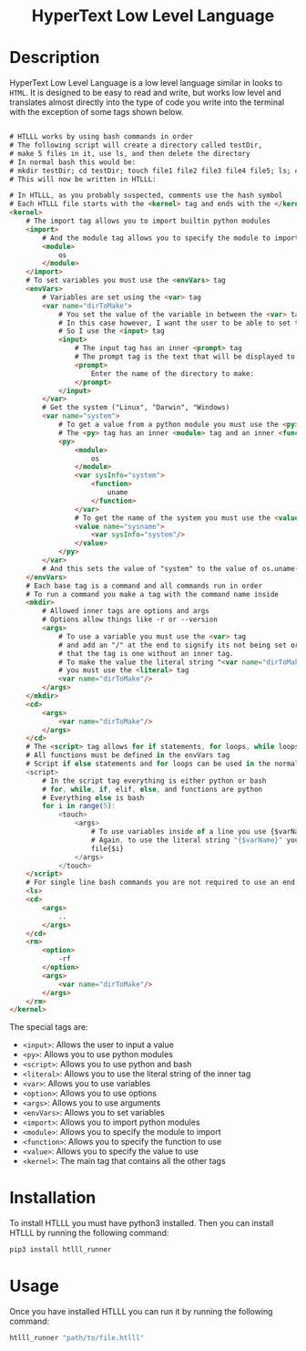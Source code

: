 <h1 align="center">HyperText Low Level Language<h1>

# Description

HyperText Low Level Language is a low level language similar in looks to `HTML`. It is designed to be easy to read and write, but works low level and translates almost directly into the type of code you write into the terminal with the exception of some tags shown below.

```html

# HTLLL works by using bash commands in order
# The following script will create a directory called testDir, 
# make 5 files in it, use ls, and then delete the directory
# In normal bash this would be: 
# mkdir testDir; cd testDir; touch file1 file2 file3 file4 file5; ls; cd ..; rm -rf testDir
# This will now be written in HTLLL:

# In HTLLL, as you probably suspected, comments use the hash symbol
# Each HTLLL file starts with the <kernel> tag and ends with the </kernel> tag
<kernel>
    # The import tag allows you to import builtin python modules
    <import>
        # And the module tag allows you to specify the module to import
        <module>
            os
        </module>
    </import>
    # To set variables you must use the <envVars> tag
    <envVars>
        # Variables are set using the <var> tag
        <var name="dirToMake">
            # You set the value of the variable in between the <var> tag
            # In this case however, I want the user to be able to set the value
            # So I use the <input> tag
            <input>
                # The input tag has an inner <prompt> tag
                # The prompt tag is the text that will be displayed to the user
                <prompt>
                    Enter the name of the directory to make:
                </prompt>
            </input>
        </var>
        # Get the system ("Linux", "Darwin", "Windows)
        <var name="system">
            # To get a value from a python module you must use the <py> tag
            # The <py> tag has an inner <module> tag and an inner <function> tag or <value> tag
            <py>
                <module>
                    os
                </module>
                <var sysInfo="system">
                    <function>
                        uname
                    </function>
                </var>
                # To get the name of the system you must use the <value> tag
                <value name="sysname">
                    <var sysInfo="system"/>
                </value>
            </py>
        </var>
        # And this sets the value of "system" to the value of os.uname().sysname
    </envVars>
    # Each base tag is a command and all commands run in order
    # To run a command you make a tag with the command name inside
    <mkdir>
        # Allowed inner tags are options and args
        # Options allow things like -r or --version
        <args>
            # To use a variable you must use the <var> tag 
            # and add an "/" at the end to signify its not being set or 
            # that the tag is one without an inner tag.
            # To make the value the literal string "<var name="dirToMake"/>"
            # you must use the <literal> tag
            <var name="dirToMake"/>
        </args>
    </mkdir>
    <cd>
        <args>
            <var name="dirToMake"/>
        </args>
    </cd>
    # The <script> tag allows for if statements, for loops, while loops, and functions
    # All functions must be defined in the envVars tag
    # Script if else statements and for loops can be used in the normal kernel
    <script>
        # In the script tag everything is either python or bash
        # for, while, if, elif, else, and functions are python
        # Everything else is bash
        for i in range(5):
            <touch>
                <args>
                    # To use variables inside of a line you use {$varName}
                    # Again, to use the literal string "{$varName}" you must use the <literal> tag
                    file{$i}
                </args>
            </touch>
    </script>
    # For single line bash commands you are not required to use an end tag
    <ls>
    <cd>
        <args>
            ..
        </args>
    </cd>
    <rm>
        <option>
            -rf
        </option>
        <args>
            <var name="dirToMake"/>
        </args>
    </rm>
</kernel>
```

The special tags are:
- `<input>`: Allows the user to input a value
- `<py>`: Allows you to use python modules
- `<script>`: Allows you to use python and bash
- `<literal>`: Allows you to use the literal string of the inner tag
- `<var>`: Allows you to use variables
- `<option>`: Allows you to use options
- `<args>`: Allows you to use arguments
- `<envVars>`: Allows you to set variables
- `<import>`: Allows you to import python modules
- `<module>`: Allows you to specify the module to import
- `<function>`: Allows you to specify the function to use
- `<value>`: Allows you to specify the value to use
- `<kernel>`: The main tag that contains all the other tags

# Installation
To install HTLLL you must have python3 installed. Then you can install HTLLL by running the following command:
```bash
pip3 install htlll_runner
```

# Usage
Once you have installed HTLLL you can run it by running the following command:
```bash
htlll_runner "path/to/file.htlll"
```


